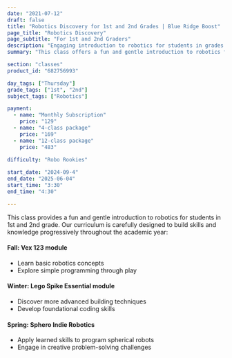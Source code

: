 ```yaml
---
date: "2021-07-12"
draft: false
title: "Robotics Discovery for 1st and 2nd Grades | Blue Ridge Boost"
page_title: "Robotics Discovery"
page_subtitle: "For 1st and 2nd Graders"
description: "Engaging introduction to robotics for students in grades 1 and 2."
summary: "This class offers a fun and gentle introduction to robotics for students in 1st and 2nd grade, progressively building skills and knowledge through Vex 123, Lego Spike Essential, and Sphero Indie Robotics modules over the academic year."

section: "classes"
product_id: "682756993"

day_tags: ["Thursday"]
grade_tags: ["1st", "2nd"]
subject_tags: ["Robotics"]

payment:
  - name: "Monthly Subscription"
    price: "129"
  - name: "4-class package"
    price: "169"
  - name: "12-class package"
    price: "483"
  
difficulty: "Robo Rookies"

start_date: "2024-09-4"
end_date: "2025-06-04"
start_time: "3:30"
end_time: "4:30"

---
```


<p>This class provides a fun and gentle introduction to robotics for students in 1st and 2nd grade. Our curriculum is carefully designed to build skills and knowledge progressively throughout the academic year:</p>

<h4>Fall: Vex 123 module</h4>
<ul>
  <li>Learn basic robotics concepts</li>
  <li>Explore simple programming through play</li>
</ul>

<h4>Winter: Lego Spike Essential module</h4>
<ul>
  <li>Discover more advanced building techniques</li>
  <li>Develop foundational coding skills</li>
</ul>

<h4>Spring: Sphero Indie Robotics</h4>
<ul>
  <li>Apply learned skills to program spherical robots</li>
  <li>Engage in creative problem-solving challenges</li>
</ul>